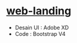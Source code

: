 # [web-landing](https://codepen.io/khairul-abdi/pen/yLNpOdx?editors=1100 "Live Demo")

 - Desain UI : Adobe XD
 - Code : Bootstrap V4
